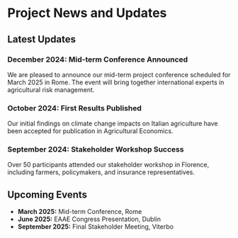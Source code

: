 # Project News and Updates

## Latest Updates

### December 2024: Mid-term Conference Announced
We are pleased to announce our mid-term project conference scheduled for March 2025 in Rome. The event will bring together international experts in agricultural risk management.

### October 2024: First Results Published
Our initial findings on climate change impacts on Italian agriculture have been accepted for publication in Agricultural Economics.

### September 2024: Stakeholder Workshop Success
Over 50 participants attended our stakeholder workshop in Florence, including farmers, policymakers, and insurance representatives.

## Upcoming Events

- **March 2025:** Mid-term Conference, Rome
- **June 2025:** EAAE Congress Presentation, Dublin
- **September 2025:** Final Stakeholder Meeting, Viterbo
